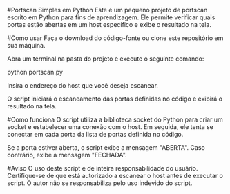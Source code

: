 #Portscan Simples em Python
Este é um pequeno projeto de portscan escrito em Python para fins de aprendizagem. Ele permite verificar quais portas estão abertas em um host específico e exibe o resultado na tela.

#Como usar
Faça o download do código-fonte ou clone este repositório em sua máquina.

Abra um terminal na pasta do projeto e execute o seguinte comando:

python portscan.py

Insira o endereço do host que você deseja escanear.

O script iniciará o escaneamento das portas definidas no código e exibirá o resultado na tela.

#Como funciona
O script utiliza a biblioteca socket do Python para criar um socket e estabelecer uma conexão com o host. Em seguida, ele tenta se conectar em cada porta da lista de portas definida no código.

Se a porta estiver aberta, o script exibe a mensagem "ABERTA". Caso contrário, exibe a mensagem "FECHADA".

#Aviso
O uso deste script é de inteira responsabilidade do usuário. Certifique-se de que está autorizado a escanear o host antes de executar o script. O autor não se responsabiliza pelo uso indevido do script.
